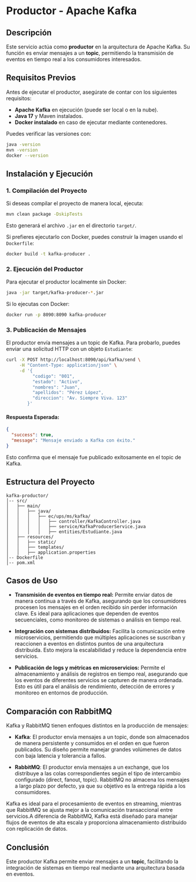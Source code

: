 # Productor - Apache Kafka

## **Descripción**
Este servicio actúa como **productor** en la arquitectura de Apache Kafka. Su función es enviar mensajes a un **topic**, permitiendo la transmisión de eventos en tiempo real a los consumidores interesados.

## **Requisitos Previos**

Antes de ejecutar el productor, asegúrate de contar con los siguientes requisitos:

- **Apache Kafka** en ejecución (puede ser local o en la nube).
- **Java 17** y Maven instalados.
- **Docker instalado** en caso de ejecutar mediante contenedores.

Puedes verificar las versiones con:
```sh
java -version
mvn -version
docker --version
```

## **Instalación y Ejecución**

### **1. Compilación del Proyecto**
Si deseas compilar el proyecto de manera local, ejecuta:
```sh
mvn clean package -DskipTests
```
Esto generará el archivo `.jar` en el directorio `target/`.

Si prefieres ejecutarlo con Docker, puedes construir la imagen usando el `Dockerfile`:
```sh
docker build -t kafka-producer .
```

### **2. Ejecución del Productor**
Para ejecutar el productor localmente sin Docker:
```sh
java -jar target/kafka-producer-*.jar
```

Si lo ejecutas con Docker:
```sh
docker run -p 8090:8090 kafka-producer
```

### **3. Publicación de Mensajes**
El productor envía mensajes a un topic de Kafka. Para probarlo, puedes enviar una solicitud HTTP con un objeto `Estudiante`:

```sh
curl -X POST http://localhost:8090/api/kafka/send \
     -H "Content-Type: application/json" \
     -d '{
          "codigo": "001",
          "estado": "Activo",
          "nombres": "Juan",
          "apellidos": "Pérez López",
          "direccion": "Av. Siempre Viva. 123"
        }'
```

#### **Respuesta Esperada:**
```json
{
  "success": true,
  "message": "Mensaje enviado a Kafka con éxito."
}
```
Esto confirma que el mensaje fue publicado exitosamente en el topic de Kafka.

## **Estructura del Proyecto**
```
kafka-productor/
│-- src/
│   ├── main/
│   │   ├── java/
│   │   │   ├── ec/ups/ms/kafka/
│   │   │   │   ├── controller/KafkaController.java
│   │   │   │   ├── service/KafkaProducerService.java
│   │   │   │   ├── entities/Estudiante.java
│   ├── resources/
│   │   ├── static/
│   │   ├── templates/
│   │   ├── application.properties
│-- Dockerfile
│-- pom.xml
```

## **Casos de Uso**
- **Transmisión de eventos en tiempo real:** Permite enviar datos de manera continua a través de Kafka, asegurando que los consumidores procesen los mensajes en el orden recibido sin perder información clave. Es ideal para aplicaciones que dependen de eventos secuenciales, como monitoreo de sistemas o análisis en tiempo real.

- **Integración con sistemas distribuidos:** Facilita la comunicación entre microservicios, permitiendo que múltiples aplicaciones se suscriban y reaccionen a eventos en distintos puntos de una arquitectura distribuida. Esto mejora la escalabilidad y reduce la dependencia entre servicios.

- **Publicación de logs y métricas en microservicios:** Permite el almacenamiento y análisis de registros en tiempo real, asegurando que los eventos de diferentes servicios se capturen de manera ordenada. Esto es útil para el análisis de rendimiento, detección de errores y monitoreo en entornos de producción.

## **Comparación con RabbitMQ**
Kafka y RabbitMQ tienen enfoques distintos en la producción de mensajes:

- **Kafka**: El productor envía mensajes a un topic, donde son almacenados de manera persistente y consumidos en el orden en que fueron publicados. Su diseño permite manejar grandes volúmenes de datos con baja latencia y tolerancia a fallos.

- **RabbitMQ**: El productor envía mensajes a un exchange, que los distribuye a las colas correspondientes según el tipo de intercambio configurado (direct, fanout, topic). RabbitMQ no almacena los mensajes a largo plazo por defecto, ya que su objetivo es la entrega rápida a los consumidores.

Kafka es ideal para el procesamiento de eventos en streaming, mientras que RabbitMQ se ajusta mejor a la comunicación transaccional entre servicios.A diferencia de RabbitMQ, Kafka está diseñado para manejar flujos de eventos de alta escala y proporciona almacenamiento distribuido con replicación de datos.

## **Conclusión**
Este productor Kafka permite enviar mensajes a un **topic**, facilitando la integración de sistemas en tiempo real mediante una arquitectura basada en eventos.

